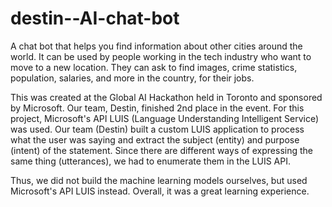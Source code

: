 # destin--AI-chat-bot
A chat bot that helps you find information about other cities around the world. It can be used by people working in the tech industry who want to move to a new location. They can ask to find images, crime statistics, population, salaries, and more in the country, for their jobs.

This was created at the Global AI Hackathon held in Toronto and sponsored by Microsoft. Our team, Destin, finished 2nd place in the event. For this project, Microsoft's API LUIS (Language Understanding Intelligent Service) was used. Our team (Destin) built a custom LUIS application to process what the user was saying and extract the subject (entity) and purpose (intent) of the statement. Since there are different ways of expressing the same thing (utterances), we had to enumerate them in the LUIS API.

Thus, we did not build the machine learning models ourselves, but used Microsoft's API LUIS instead. Overall, it was a great learning experience.
